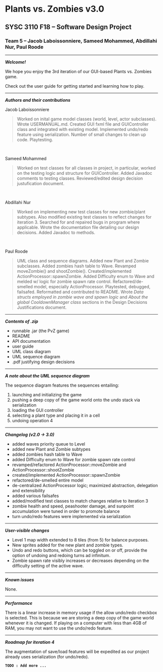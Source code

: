 # Plants vs. Zombies v3.0
## SYSC 3110 F18 – Software Design Project
### Team 5 – Jacob Laboissonniere, Sameed Mohammed, Abdillahi Nur, Paul Roode

---

***Welcome!***

We hope you enjoy the 3rd iteration of our GUI-based Plants vs. Zombies game.

Check out the user guide for getting started and learning how to play.

---

***Authors and their contributions***

Jacob Laboissonniere
> Worked on inital game model classes (world, level, actor subclasses). Wrote USERMANUAL.md. Created GUI fxml file and GUIController class and integrated with existing model. Implemented undo/redo feature using serialization. Number of small changes to clean up code. Playtesting.

<br>

Sameed Mohammed
> Worked on test classes for all classes in project, in particular, worked on the testing logic and structure for GUIController. Added Javadoc comments to testing classes. Reviewed/edited design decision justufication document.

<br>

Abdillahi Nur
> Worked on implementing new test classes for new zombie/plant subtypes. Also modified existing test classes to reflect changes for iteration 3. Searched for and repaired bugs in program where applicable. Wrote the documentation file detailing our design decisions. Added Javadoc to methods.

<br>

Paul Roode
> UML class and sequence diagrams. Added new Plant and Zombie subclasses. Added zombies hash table to Wave. Revamped moveZombie() and shootZombie(). Created/implemented ActionProcessor::spawnZombie. Added Difficulty enum to Wave and melded w/ logic for zombie spawn rate control. Refactored/de-smelled model, especially ActionProcessor. Playtested, debugged, failsafed. Reformatted and contributed to README. Wrote *Data structs employed in zombie wave and spawn logic* and *About the global CooldownManager class* sections in the Design Decisions Justifications document.

---

***Contents of .zip***

- runnable .jar (the PvZ game)
- README
- API documentation
- user guide
- UML class diagram
- UML sequence diagram
- .pdf justifying design decisions

---

***A note about the UML sequence diagram***

The sequence diagram features the sequences entailing:

1) launching and initializing the game
2) pushing a deep copy of the game world onto the undo stack via serialization
3) loading the GUI controller
4) selecting a plant type and placing it in a cell
5) undoing operation 4

---

***Changelog (v2.0 → 3.0)***

- added waves priority queue to Level
- added new Plant and Zombie subtypes
- added zombies hash table to Wave
- added Difficulty enum to Wave for zombie spawn rate control
- revamped/refactored ActionProcessor::moveZombie and ActionProcessor::shootZombie
- created/implemented ActionProcessor::spawnZombie
- refactored/de-smelled entire model
- de-centralized ActionProcessor logic; maximized abstraction, delegation and extensibility
- added various failsafes
- added/modified test classes to match changes relative to iteration 3
- zombie health and speed, peashooter damage, and sunpoint accumulation were tuned in order to promote balance
- turn undo/redo features were implemented via serialization

---

***User-visible changes***

- Level 1 map width extended to 8 tiles (from 5) for balance purposes.
- New sprites added for the new plant and zombie types.
- Undo and redo buttons, which can be toggled on or off, provide the option of undoing and redoing turns ad infinitum.
- Zombie spawn rate visibly increases or decreases depending on the difficulty setting of the active wave.

---

***Known issues***

None.

---

***Performance***

There is a linear increase in memory usage if the allow undo/redo checkbox is selected. This is because we are storing a deep copy of the game world whenever it is changed. If playing on a computer with less than 4GB of RAM, you may not want to use the undo/redo feature.

---

***Roadmap for iteration 4***

The augmentation of save/load features will be expedited as our project already uses serialization (for undo/redo).

**`TODO : Add more ...`**
